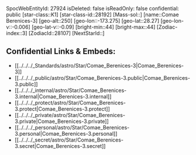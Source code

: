 ﻿---
location:
- 28.27
- 173.275
- 250
tags:
- astro/Star
type: Star
---

SpocWebEntityId: 27924
isDeleted: false
isReadOnly: false
confidential: public
[star-class::K1]
[star-class-id::28192]
[Mass-sol::]
[name::Comae Berenices-3]
[geo-alt::250]
[geo-lon::-173.275]
[geo-lat::28.27]
[geo-lon-v::-0.006]
[geo-lat-v::-0.09]
[bright-min::44]
[bright-max::44]
[Zodiac-index::3]
[ZodiacId::28107]
[NextStarId::]



## Confidential Links & Embeds: 
- [[../../../_Standards/astro/Star/Comae_Berenices-3|Comae_Berenices-3]] 
- [[../../../_public/astro/Star/Comae_Berenices-3.public|Comae_Berenices-3.public]] 
- [[../../../_internal/astro/Star/Comae_Berenices-3.internal|Comae_Berenices-3.internal]] 
- [[../../../_protect/astro/Star/Comae_Berenices-3.protect|Comae_Berenices-3.protect]] 
- [[../../../_private/astro/Star/Comae_Berenices-3.private|Comae_Berenices-3.private]] 
- [[../../../_personal/astro/Star/Comae_Berenices-3.personal|Comae_Berenices-3.personal]] 
- [[../../../_secret/astro/Star/Comae_Berenices-3.secret|Comae_Berenices-3.secret]]

